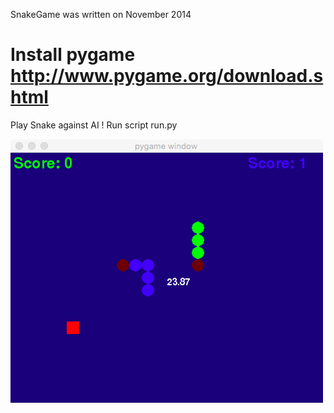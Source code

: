 SnakeGame was written on November 2014

Install pygame http://www.pygame.org/download.shtml
=========

Play Snake against AI !
Run script run.py

![alt tag](https://github.com/MaverickChaser/SnakeGame/raw/master/snake_game.jpg)
